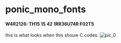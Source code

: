 # ponic_mono_fonts
#### W4R2126: TH15 15 42 1RR36U74R F02T5
this is what looks when this shouw C codes:
![pic_0](https://raw.githubusercontent.com/Princess-Sunset-Shimmer/ponic_mono_fonts/main/177U5TR4T102_I.jpeg)
